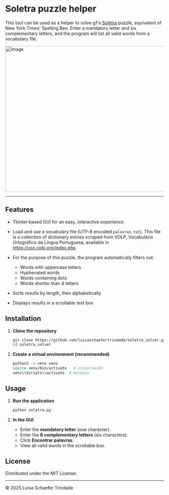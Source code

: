 # Soletra puzzle helper

This tool can be used as a helper to solve g1's [Soletra](https://g1.globo.com/jogos/soletra/) puzzle, equivalent of New York Times' Spelling Bee. Enter a mandatory letter and six complementary letters, and the program will list all valid words from a vocabulary file.

<img width="523" height="463" alt="image" src="https://github.com/user-attachments/assets/f6c24edd-c330-4239-85e2-7ece49488053" />


---

## Features

* Tkinter‑based GUI for an easy, interactive experience
* Load and use a vocabulary file (UTF‑8 encoded `palavras.txt`). This file is a collection of dictionary entries scraped from VOLP, Vocabulário Ortográfico da Língua Portuguesa, available in https://voc.cplp.org/index.php
* For the purpose of this puzzle, the program automatically filters out:

  * Words with uppercase letters
  * Hyphenated words
  * Words containing dots
  * Words shorter than 4 letters
* Sorts results by length, then alphabetically
* Displays results in a scrollable text box

## Installation

1. **Clone the repository**

   ```bash
   git clone https://github.com/luisaschaefertrindade/soletra_solver.git
   cd soletra_solver
   ```

2. **Create a virtual environment (recommended)**

   ```bash
   python3 -m venv venv
   source venv/bin/activate   # Linux/macOS
   venv\\Scripts\\activate  # Windows
   ```

## Usage

1. **Run the application**

   ```bash
   python soletra.py
   ```

2. **In the GUI**

   * Enter the **mandatory letter** (one character).
   * Enter the **6 complementary letters** (six characters).
   * Click **Encontrar palavras**.
   * View all valid words in the scrollable box.


## License

Distributed under the MIT License.

---

© 2025 Luísa Schaefer Trindade
